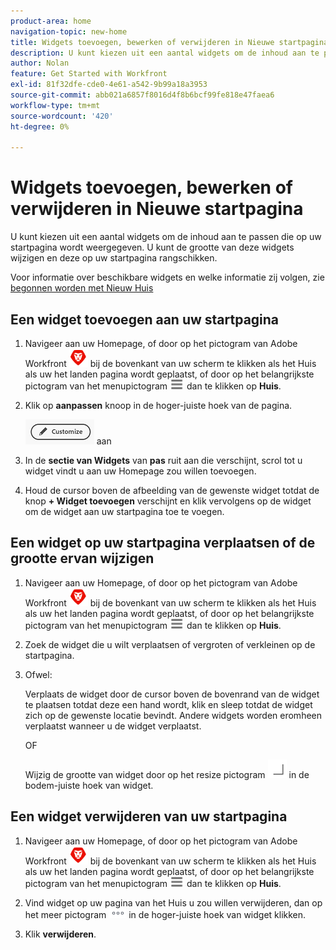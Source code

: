 ```yaml
---
product-area: home
navigation-topic: new-home
title: Widgets toevoegen, bewerken of verwijderen in Nieuwe startpagina
description: U kunt kiezen uit een aantal widgets om de inhoud aan te passen die op uw startpagina wordt weergegeven. U kunt de grootte van deze widgets wijzigen en deze op uw startpagina rangschikken.
author: Nolan
feature: Get Started with Workfront
exl-id: 81f32dfe-cde0-4e61-a542-9b99a18a3953
source-git-commit: abb021a6857f8016d4f8b6bcf99fe818e47faea6
workflow-type: tm+mt
source-wordcount: '420'
ht-degree: 0%

---
```


# Widgets toevoegen, bewerken of verwijderen in Nieuwe startpagina

U kunt kiezen uit een aantal widgets om de inhoud aan te passen die op uw startpagina wordt weergegeven. U kunt de grootte van deze widgets wijzigen en deze op uw startpagina rangschikken.

Voor informatie over beschikbare widgets en welke informatie zij volgen, zie [ begonnen worden met Nieuw Huis ](/help/quicksilver/workfront-basics/using-home/new-home/get-started-with-new-home.md)

## Een widget toevoegen aan uw startpagina

1. Navigeer aan uw Homepage, of door op het pictogram van Adobe Workfront ![ het Pictogram van Adobe Workfront ](../new-home/assets/home-icon-30x29.png) bij de bovenkant van uw scherm te klikken als het Huis als uw het landen pagina wordt geplaatst, of door op het belangrijkste pictogram van het menupictogram ![ Belangrijkste pictogram van het Menu ](../new-home/assets/main-menu-icon-left-nav.png) dan te klikken op **Huis**.

1. Klik op **aanpassen** knoop in de hoger-juiste hoek van de pagina.

   ![ pas Knoop ](../new-home/assets/customize-button.png) aan

1. In de **sectie van Widgets** van **pas** ruit aan die verschijnt, scrol tot u widget vindt u aan uw Homepage zou willen toevoegen.

1. Houd de cursor boven de afbeelding van de gewenste widget totdat de knop **+ Widget toevoegen** verschijnt en klik vervolgens op de widget om de widget aan uw startpagina toe te voegen.

## Een widget op uw startpagina verplaatsen of de grootte ervan wijzigen

1. Navigeer aan uw Homepage, of door op het pictogram van Adobe Workfront ![ het Pictogram van Adobe Workfront ](../new-home/assets/home-icon-30x29.png) bij de bovenkant van uw scherm te klikken als het Huis als uw het landen pagina wordt geplaatst, of door op het belangrijkste pictogram van het menupictogram ![ Belangrijkste pictogram van het Menu ](../new-home/assets/main-menu-icon-left-nav.png) dan te klikken op **Huis**.

1. Zoek de widget die u wilt verplaatsen of vergroten of verkleinen op de startpagina.

1. Ofwel:

   Verplaats de widget door de cursor boven de bovenrand van de widget te plaatsen totdat deze een hand wordt, klik en sleep totdat de widget zich op de gewenste locatie bevindt. Andere widgets worden eromheen verplaatst wanneer u de widget verplaatst.

   OF

   Wijzig de grootte van widget door op het resize pictogram ![ te klikken en te slepen vergroot pictogram ](../new-home/assets/resize-icon.png) in de bodem-juiste hoek van widget.

## Een widget verwijderen van uw startpagina

1. Navigeer aan uw Homepage, of door op het pictogram van Adobe Workfront ![ het Pictogram van Adobe Workfront ](../new-home/assets/home-icon-30x29.png) bij de bovenkant van uw scherm te klikken als het Huis als uw het landen pagina wordt geplaatst, of door op het belangrijkste pictogram van het menupictogram ![ Belangrijkste pictogram van het Menu ](../new-home/assets/main-menu-icon-left-nav.png) dan te klikken op **Huis**.

1. Vind widget op uw pagina van het Huis u zou willen verwijderen, dan op het meer pictogram ![ Meer Pictogram ](../new-home/assets/more-icon.png) in de hoger-juiste hoek van widget klikken.

1. Klik **verwijderen**.
